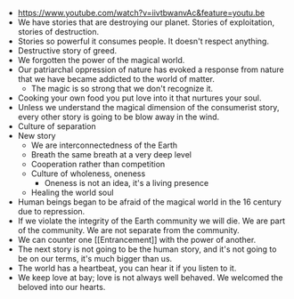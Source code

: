 - https://www.youtube.com/watch?v=iivtbwanvAc&feature=youtu.be
- We have stories that are destroying our planet. Stories of exploitation, stories of destruction.
- Stories so powerful it consumes people. It doesn't respect anything.
- Destructive story of greed.
- We forgotten the power of the magical world.
- Our patriarchal oppression of nature has evoked a response from nature that we have became addicted to the world of matter.
	- The magic is so strong that we don't recognize it.
- Cooking your own food you put love into it that nurtures your soul.
- Unless we understand the magical dimension of the consumerist story, every other story is going to be blow away in the wind.
- Culture of separation
- New story
	- We are interconnectedness of the Earth
	- Breath the same breath at a very deep level
	- Cooperation rather than competition
	- Culture of wholeness, oneness
		- Oneness is not an idea, it's a living presence
	- Healing the world soul
- Human beings began to be afraid of the magical world in the 16 century due to repression.
- If we violate the integrity of the Earth community we will die. We are part of the community. We are not separate from the community.
- We can counter one [[Entrancement]] with the power of another.
- The next story is not going to be the human story, and it's not going to be on our terms, it's much bigger than us.
- The world has a heartbeat, you can hear it if you listen to it.
- We keep love at bay; love is not always well behaved. We welcomed the beloved into our hearts.